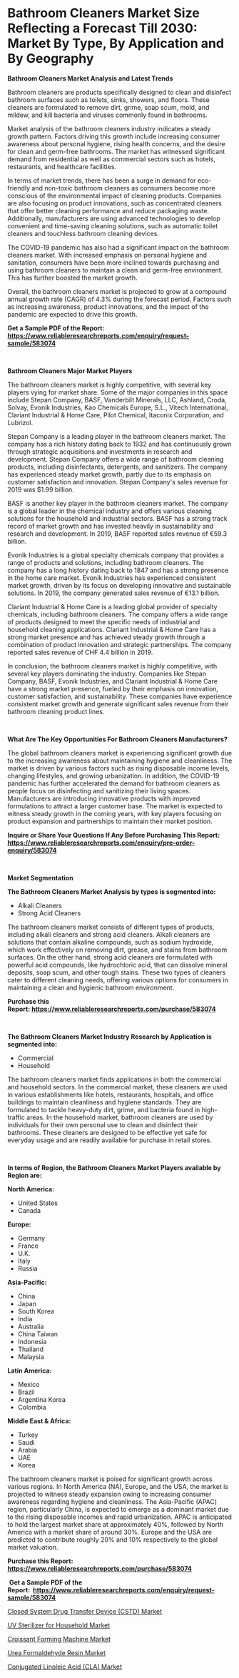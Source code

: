 <p><h1>Bathroom Cleaners Market Size Reflecting a Forecast Till 2030: Market By Type, By Application and By Geography</h1></p><p><strong>Bathroom Cleaners Market Analysis and Latest Trends</strong></p>
<p><p>Bathroom cleaners are products specifically designed to clean and disinfect bathroom surfaces such as toilets, sinks, showers, and floors. These cleaners are formulated to remove dirt, grime, soap scum, mold, and mildew, and kill bacteria and viruses commonly found in bathrooms.</p><p>Market analysis of the bathroom cleaners industry indicates a steady growth pattern. Factors driving this growth include increasing consumer awareness about personal hygiene, rising health concerns, and the desire for clean and germ-free bathrooms. The market has witnessed significant demand from residential as well as commercial sectors such as hotels, restaurants, and healthcare facilities.</p><p>In terms of market trends, there has been a surge in demand for eco-friendly and non-toxic bathroom cleaners as consumers become more conscious of the environmental impact of cleaning products. Companies are also focusing on product innovations, such as concentrated cleaners that offer better cleaning performance and reduce packaging waste. Additionally, manufacturers are using advanced technologies to develop convenient and time-saving cleaning solutions, such as automatic toilet cleaners and touchless bathroom cleaning devices.</p><p>The COVID-19 pandemic has also had a significant impact on the bathroom cleaners market. With increased emphasis on personal hygiene and sanitation, consumers have been more inclined towards purchasing and using bathroom cleaners to maintain a clean and germ-free environment. This has further boosted the market growth.</p><p>Overall, the bathroom cleaners market is projected to grow at a compound annual growth rate (CAGR) of 4.3% during the forecast period. Factors such as increasing awareness, product innovations, and the impact of the pandemic are expected to drive this growth.</p></p>
<p><strong>Get a Sample PDF of the Report:&nbsp; <a href="https://www.reliableresearchreports.com/enquiry/request-sample/583074">https://www.reliableresearchreports.com/enquiry/request-sample/583074</a></strong></p>
<p>&nbsp;</p>
<p><strong>Bathroom Cleaners Major Market Players</strong></p>
<p><p>The bathroom cleaners market is highly competitive, with several key players vying for market share. Some of the major companies in this space include Stepan Company, BASF, Vanderbilt Minerals, LLC, Ashland, Croda, Solvay, Evonik Industries, Kao Chemicals Europe, S.L., Vitech International, Clariant Industrial & Home Care, Pilot Chemical, Itaconix Corporation, and Lubrizol.</p><p>Stepan Company is a leading player in the bathroom cleaners market. The company has a rich history dating back to 1932 and has continuously grown through strategic acquisitions and investments in research and development. Stepan Company offers a wide range of bathroom cleaning products, including disinfectants, detergents, and sanitizers. The company has experienced steady market growth, partly due to its emphasis on customer satisfaction and innovation. Stepan Company's sales revenue for 2019 was $1.99 billion.</p><p>BASF is another key player in the bathroom cleaners market. The company is a global leader in the chemical industry and offers various cleaning solutions for the household and industrial sectors. BASF has a strong track record of market growth and has invested heavily in sustainability and research and development. In 2019, BASF reported sales revenue of €59.3 billion.</p><p>Evonik Industries is a global specialty chemicals company that provides a range of products and solutions, including bathroom cleaners. The company has a long history dating back to 1847 and has a strong presence in the home care market. Evonik Industries has experienced consistent market growth, driven by its focus on developing innovative and sustainable solutions. In 2019, the company generated sales revenue of €13.1 billion.</p><p>Clariant Industrial & Home Care is a leading global provider of specialty chemicals, including bathroom cleaners. The company offers a wide range of products designed to meet the specific needs of industrial and household cleaning applications. Clariant Industrial & Home Care has a strong market presence and has achieved steady growth through a combination of product innovation and strategic partnerships. The company reported sales revenue of CHF 4.4 billion in 2019.</p><p>In conclusion, the bathroom cleaners market is highly competitive, with several key players dominating the industry. Companies like Stepan Company, BASF, Evonik Industries, and Clariant Industrial & Home Care have a strong market presence, fueled by their emphasis on innovation, customer satisfaction, and sustainability. These companies have experience consistent market growth and generate significant sales revenue from their bathroom cleaning product lines.</p></p>
<p>&nbsp;</p>
<p><strong>What Are The Key Opportunities For Bathroom Cleaners Manufacturers?</strong></p>
<p><p>The global bathroom cleaners market is experiencing significant growth due to the increasing awareness about maintaining hygiene and cleanliness. The market is driven by various factors such as rising disposable income levels, changing lifestyles, and growing urbanization. In addition, the COVID-19 pandemic has further accelerated the demand for bathroom cleaners as people focus on disinfecting and sanitizing their living spaces. Manufacturers are introducing innovative products with improved formulations to attract a larger customer base. The market is expected to witness steady growth in the coming years, with key players focusing on product expansion and partnerships to maintain their market position.</p></p>
<p><strong>Inquire or Share Your Questions If Any Before Purchasing This Report: <a href="https://www.reliableresearchreports.com/enquiry/pre-order-enquiry/583074">https://www.reliableresearchreports.com/enquiry/pre-order-enquiry/583074</a></strong></p>
<p>&nbsp;</p>
<p><strong>Market Segmentation</strong></p>
<p><strong>The Bathroom Cleaners Market Analysis by types is segmented into:</strong></p>
<p><ul><li>Alkali Cleaners</li><li>Strong Acid Cleaners</li></ul></p>
<p><p>The bathroom cleaners market consists of different types of products, including alkali cleaners and strong acid cleaners. Alkali cleaners are solutions that contain alkaline compounds, such as sodium hydroxide, which work effectively on removing dirt, grease, and stains from bathroom surfaces. On the other hand, strong acid cleaners are formulated with powerful acid compounds, like hydrochloric acid, that can dissolve mineral deposits, soap scum, and other tough stains. These two types of cleaners cater to different cleaning needs, offering various options for consumers in maintaining a clean and hygienic bathroom environment.</p></p>
<p><strong>Purchase this Report:&nbsp;<a href="https://www.reliableresearchreports.com/purchase/583074">https://www.reliableresearchreports.com/purchase/583074</a></strong></p>
<p>&nbsp;</p>
<p><strong>The Bathroom Cleaners Market Industry Research by Application is segmented into:</strong></p>
<p><ul><li>Commercial</li><li>Household</li></ul></p>
<p><p>The bathroom cleaners market finds applications in both the commercial and household sectors. In the commercial market, these cleaners are used in various establishments like hotels, restaurants, hospitals, and office buildings to maintain cleanliness and hygiene standards. They are formulated to tackle heavy-duty dirt, grime, and bacteria found in high-traffic areas. In the household market, bathroom cleaners are used by individuals for their own personal use to clean and disinfect their bathrooms. These cleaners are designed to be effective yet safe for everyday usage and are readily available for purchase in retail stores.</p></p>
<p>&nbsp;</p>
<p><strong>In terms of Region, the Bathroom Cleaners Market Players available by Region are:</strong></p>
<p>
    <p> <strong> North America: </strong>
        <ul>
            <li>United States</li>
            <li>Canada</li>
        </ul>
        </p> 
    <p> <strong> Europe: </strong>
        <ul>
            <li>Germany</li>
            <li>France</li>
            <li>U.K.</li>
            <li>Italy</li>
            <li>Russia</li>
        </ul>
        </p> 
    <p> <strong> Asia-Pacific: </strong>
        <ul>
            <li>China</li>
            <li>Japan</li>
            <li>South Korea</li>
            <li>India</li>
            <li>Australia</li>
            <li>China Taiwan</li>
            <li>Indonesia</li>
            <li>Thailand</li>
            <li>Malaysia</li>
        </ul>
        </p> 
    <p> <strong> Latin America: </strong>
        <ul>
            <li>Mexico</li>
            <li>Brazil</li>
            <li>Argentina Korea</li>
            <li>Colombia</li>
        </ul>
        </p> 
    <p> <strong> Middle East & Africa: </strong>
        <ul>
            <li>Turkey</li>
            <li>Saudi</li>
            <li>Arabia</li>
            <li>UAE</li>
            <li>Korea</li>
        </ul>
    </p>
    </p>
<p><p>The bathroom cleaners market is poised for significant growth across various regions. In North America (NA), Europe, and the USA, the market is projected to witness steady expansion owing to increasing consumer awareness regarding hygiene and cleanliness. The Asia-Pacific (APAC) region, particularly China, is expected to emerge as a dominant market due to the rising disposable incomes and rapid urbanization. APAC is anticipated to hold the largest market share at approximately 40%, followed by North America with a market share of around 30%. Europe and the USA are predicted to contribute roughly 20% and 10% respectively to the global market valuation.</p></p>
<p><strong>Purchase this Report: <a href="https://www.reliableresearchreports.com/purchase/583074">https://www.reliableresearchreports.com/purchase/583074</a></strong></p>
<p>&nbsp;<strong>Get a Sample PDF of the Report:&nbsp;&nbsp;<a href="https://www.reliableresearchreports.com/enquiry/request-sample/583074">https://www.reliableresearchreports.com/enquiry/request-sample/583074</a></strong></p>
<p><strong></strong></p>
<p><p><a href="https://www.linkedin.com/pulse/closed-system-drug-transfer-device-cstd-market-size-2023-/">Closed System Drug Transfer Device (CSTD) Market</a></p><p><a href="https://medium.com/@adellalesch/uv-sterilizer-for-household-market-size-growth-forecast-2023-2030-7b99993bcf31">UV Sterilizer for Household Market</a></p><p><a href="https://www.linkedin.com/pulse/decoding-croissant-forming-machine-market-deep-dive/">Croissant Forming Machine Market</a></p><p><a href="https://medium.com/@amyjacobi1918/urea-formaldehyde-resin-market-size-growth-forecast-2023-2030-81cc71b6dc96">Urea Formaldehyde Resin Market</a></p><p><a href="https://www.linkedin.com/pulse/conjugated-linoleic-acid-cla-market-size-2023-2030/">Conjugated Linoleic Acid (CLA) Market</a></p></p>
